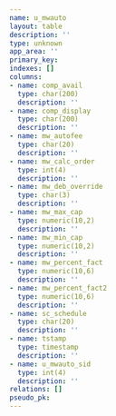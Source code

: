 ```yaml
---
name: u_mwauto
layout: table
description: ''
type: unknown
app_area: ''
primary_key: 
indexes: []
columns:
- name: comp_avail
  type: char(200)
  description: ''
- name: comp_display
  type: char(200)
  description: ''
- name: mw_autofee
  type: char(20)
  description: ''
- name: mw_calc_order
  type: int(4)
  description: ''
- name: mw_deb_override
  type: char(3)
  description: ''
- name: mw_max_cap
  type: numeric(10,2)
  description: ''
- name: mw_min_cap
  type: numeric(10,2)
  description: ''
- name: mw_percent_fact
  type: numeric(10,6)
  description: ''
- name: mw_percent_fact2
  type: numeric(10,6)
  description: ''
- name: sc_schedule
  type: char(20)
  description: ''
- name: tstamp
  type: timestamp
  description: ''
- name: u_mwauto_sid
  type: int(4)
  description: ''
relations: []
pseudo_pk: 
---
```


